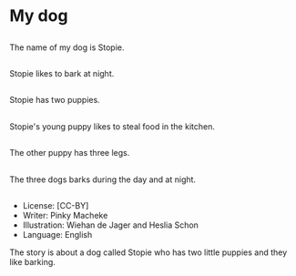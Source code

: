 # My dog

##
The name of my dog is
Stopie.

##
Stopie likes to bark at
night.

##
Stopie has two puppies.

##
Stopie's young puppy
likes to steal food in the
kitchen.

##
The other puppy has
three legs.

##
The three dogs barks
during the day and at
night.

##
* License: [CC-BY]
* Writer: Pinky Macheke
* Illustration: Wiehan de Jager and Heslia Schon
* Language: English

The story is about a dog called
Stopie who has two little puppies
and they like barking.
